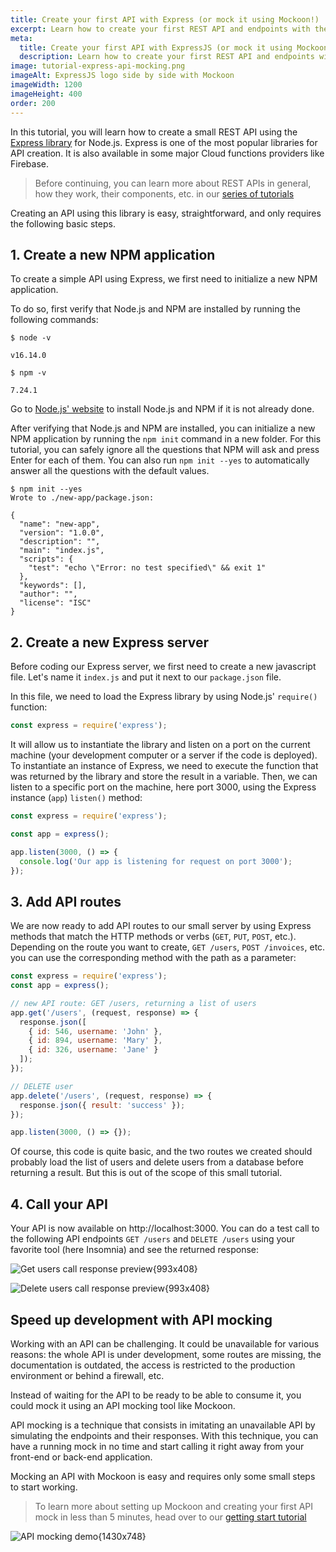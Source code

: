 ```yaml
---
title: Create your first API with Express (or mock it using Mockoon!)
excerpt: Learn how to create your first REST API and endpoints with the Node.js Express framework or mock it using Mockoon to accelerate your application development
meta:
  title: Create your first API with ExpressJS (or mock it using Mockoon!)
  description: Learn how to create your first REST API and endpoints with the Node.js Express framework or mock it using Mockoon to accelerate your application development
image: tutorial-express-api-mocking.png
imageAlt: ExpressJS logo side by side with Mockoon
imageWidth: 1200
imageHeight: 400
order: 200
---
```


In this tutorial, you will learn how to create a small REST API using the [Express library](https://expressjs.com/) for Node.js. Express is one of the most popular libraries for API creation. It is also available in some major Cloud functions providers like Firebase.

> Before continuing, you can learn more about REST APIs in general, how they work, their components, etc. in our [series of tutorials](/tutorials/api-guide-what-are-api/)

Creating an API using this library is easy, straightforward, and only requires the following basic steps.

## 1. Create a new NPM application

To create a simple API using Express, we first need to initialize a new NPM application.

To do so, first verify that Node.js and NPM are installed by running the following commands:

```sh-sessions
$ node -v

v16.14.0
```

```sh-sessions
$ npm -v

7.24.1
```

Go to [Node.js' website](https://nodejs.org/en/) to install Node.js and NPM if it is not already done.

After verifying that Node.js and NPM are installed, you can initialize a new NPM application by running the `npm init` command in a new folder. For this tutorial, you can safely ignore all the questions that NPM will ask and press Enter for each of them. You can also run `npm init --yes` to automatically answer all the questions with the default values.

```sh-sessions
$ npm init --yes
Wrote to ./new-app/package.json:

{
  "name": "new-app",
  "version": "1.0.0",
  "description": "",
  "main": "index.js",
  "scripts": {
    "test": "echo \"Error: no test specified\" && exit 1"
  },
  "keywords": [],
  "author": "",
  "license": "ISC"
}
```

## 2. Create a new Express server

Before coding our Express server, we first need to create a new javascript file. Let's name it `index.js` and put it next to our `package.json` file.

In this file, we need to load the Express library by using Node.js' `require()` function:

```js
const express = require('express');
```

It will allow us to instantiate the library and listen on a port on the current machine (your development computer or a server if the code is deployed).
To instantiate an instance of Express, we need to execute the function that was returned by the library and store the result in a variable. Then, we can listen to a specific port on the machine, here port 3000, using the Express instance (`app`) `listen()` method:

```js
const express = require('express');

const app = express();

app.listen(3000, () => {
  console.log('Our app is listening for request on port 3000');
});
```

## 3. Add API routes

We are now ready to add API routes to our small server by using Express methods that match the HTTP methods or verbs (`GET`, `PUT`, `POST`, etc.). Depending on the route you want to create, `GET /users`, `POST /invoices`, etc. you can use the corresponding method with the path as a parameter:

```js
const express = require('express');
const app = express();

// new API route: GET /users, returning a list of users
app.get('/users', (request, response) => {
  response.json([
    { id: 546, username: 'John' },
    { id: 894, username: 'Mary' },
    { id: 326, username: 'Jane' }
  ]);
});

// DELETE user
app.delete('/users', (request, response) => {
  response.json({ result: 'success' });
});

app.listen(3000, () => {});
```

Of course, this code is quite basic, and the two routes we created should probably load the list of users and delete users from a database before returning a result. But this is out of the scope of this small tutorial.

## 4. Call your API

Your API is now available on http://localhost:3000. You can do a test call to the following API endpoints `GET /users` and `DELETE /users` using your favorite tool (here Insomnia) and see the returned response:

![Get users call response preview{993x408}](/images/tutorials/express-api-mocking/api-get-users-call.png)

![Delete users call response preview{993x408}](/images/tutorials/express-api-mocking/api-delete-users-call.png)

## Speed up development with API mocking

Working with an API can be challenging. It could be unavailable for various reasons: the whole API is under development, some routes are missing, the documentation is outdated, the access is restricted to the production environment or behind a firewall, etc.

Instead of waiting for the API to be ready to be able to consume it, you could mock it using an API mocking tool like Mockoon.

API mocking is a technique that consists in imitating an unavailable API by simulating the endpoints and their responses. With this technique, you can have a running mock in no time and start calling it right away from your front-end or back-end application.

Mocking an API with Mockoon is easy and requires only some small steps to start working.

> To learn more about setting up Mockoon and creating your first API mock in less than 5 minutes, head over to our [getting start tutorial](/tutorials/getting-started/)

![API mocking demo{1430x748}](/images/tutorials/api-mocking-demo.gif)
